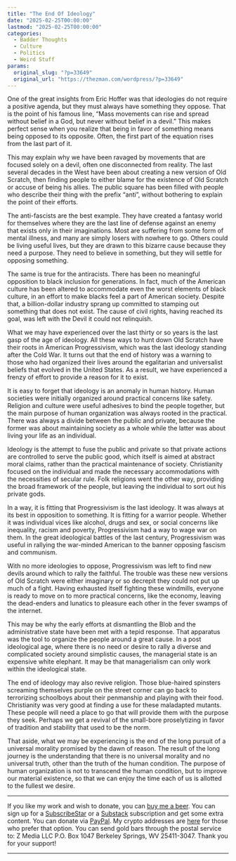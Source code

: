 ```yaml
---
title: "The End Of Ideology"
date: "2025-02-25T00:00:00"
lastmod: "2025-02-25T00:00:00"
categories:
  - Badder Thoughts
  - Culture
  - Politics
  - Weird Stuff
params:
  original_slug: "?p=33649"
  original_url: "https://thezman.com/wordpress/?p=33649"
---
```


One of the great insights from Eric Hoffer was that ideologies do not
require a positive agenda, but they must always have something they
oppose. That is the point of his famous line, “Mass movements can rise
and spread without belief in a God, but never without belief in a
devil.” This makes perfect sense when you realize that being in favor of
something means being opposed to its opposite. Often, the first part of
the equation rises from the last part of it.

This may explain why we have been ravaged by movements that are focused
solely on a devil, often one disconnected from reality. The last several
decades in the West have been about creating a new version of Old
Scratch, then finding people to either blame for the existence of Old
Scratch or accuse of being his allies. The public square has been filled
with people who describe their thing with the prefix “anti”, without
bothering to explain the point of their efforts.

The anti-fascists are the best example. They have created a fantasy
world for themselves where they are the last line of defense against an
enemy that exists only in their imaginations. Most are suffering from
some form of mental illness, and many are simply losers with nowhere to
go. Others could be living useful lives, but they are drawn to this
bizarre cause because they need a purpose. They need to believe in
something, but they will settle for opposing something.

The same is true for the antiracists. There has been no meaningful
opposition to black inclusion for generations. In fact, much of the
American culture has been altered to accommodate even the worst elements
of black culture, in an effort to make blacks feel a part of American
society. Despite that, a billion-dollar industry sprang up committed to
stamping out something that does not exist. The cause of civil rights,
having reached its goal, was left with the Devil it could not
relinquish.

What we may have experienced over the last thirty or so years is the
last gasp of the age of ideology. All these ways to hunt down Old
Scratch have their roots in American Progressivism, which was the last
ideology standing after the Cold War. It turns out that the end of
history was a warning to those who had organized their lives around the
egalitarian and universalist beliefs that evolved in the United States.
As a result, we have experienced a frenzy of effort to provide a reason
for it to exist.

It is easy to forget that ideology is an anomaly in human history. Human
societies were initially organized around practical concerns like
safety. Religion and culture were useful adhesives to bind the people
together, but the main purpose of human organization was always rooted
in the practical. There was always a divide between the public and
private, because the former was about maintaining society as a whole
while the latter was about living your life as an individual.

Ideology is the attempt to fuse the public and private so that private
actions are controlled to serve the public good, which itself is aimed
at abstract moral claims, rather than the practical maintenance of
society. Christianity focused on the individual and made the necessary
accommodations with the necessities of secular rule. Folk religions went
the other way, providing the broad framework of the people, but leaving
the individual to sort out his private gods.

In a way, it is fitting that Progressivism is the last ideology. It was
always at its best in opposition to something. It is fitting for a
warrior people. Whether it was individual vices like alcohol, drugs and
sex, or social concerns like inequality, racism and poverty,
Progressivism had a way to wage war on them. In the great ideological
battles of the last century, Progressivism was useful in rallying the
war-minded American to the banner opposing fascism and communism.

With no more ideologies to oppose, Progressivism was left to find new
devils around which to rally the faithful. The trouble was these new
versions of Old Scratch were either imaginary or so decrepit they could
not put up much of a fight. Having exhausted itself fighting these
windmills, everyone is ready to move on to more practical concerns, like
the economy, leaving the dead-enders and lunatics to pleasure each other
in the fever swamps of the internet.

This may be why the early efforts at dismantling the Blob and the
administrative state have been met with a tepid response. That apparatus
was the tool to organize the people around a great cause. In a post
ideological age, where there is no need or desire to rally a diverse and
complicated society around simplistic causes, the managerial state is an
expensive white elephant. It may be that managerialism can only work
within the ideological state.

The end of ideology may also revive religion. Those blue-haired
spinsters screaming themselves purple on the street corner can go back
to terrorizing schoolboys about their penmanship and playing with their
food. Christianity was very good at finding a use for these maladapted
mutants. These people will need a place to go that will provide them
with the purpose they seek. Perhaps we get a revival of the small-bore
proselytizing in favor of tradition and stability that used to be the
norm.

That aside, what we may be experiencing is the end of the long pursuit
of a universal morality promised by the dawn of reason. The result of
the long journey is the understanding that there is no universal
morality and no universal truth, other than the truth of the human
condition. The purpose of human organization is not to transcend the
human condition, but to improve our material existence, so that we can
enjoy the time each of us is allotted to the fullest we desire.

------------------------------------------------------------------------

If you like my work and wish to donate, you can
<a href="https://www.buymeacoffee.com/mujolulu" rel="noopener"
target="_blank">buy me a beer</a>. You can sign up for a
<a href="https://www.subscribestar.com/the-z-blog" rel="noopener"
target="_blank">SubscribeStar</a> or a
<a href="https://thedissident.substack.com/" rel="noopener"
target="_blank">Substack</a> subscription and get some extra content.
You can donate via <a
href="https://www.paypal.com/donate/?cmd=_s-xclick&amp;hosted_button_id=UDAS2Q8JYA6CN&amp;source=url"
rel="noopener" target="_blank">PayPal</a>. My crypto addresses are
<a href="https://thezman.com/wordpress/?page_id=22713" rel="noopener"
target="_blank">here</a> for those who prefer that option. You can send
gold bars through the postal service to: Z Media LLC P.O. Box 1047
Berkeley Springs, WV 25411-3047. Thank you for your support!

------------------------------------------------------------------------

